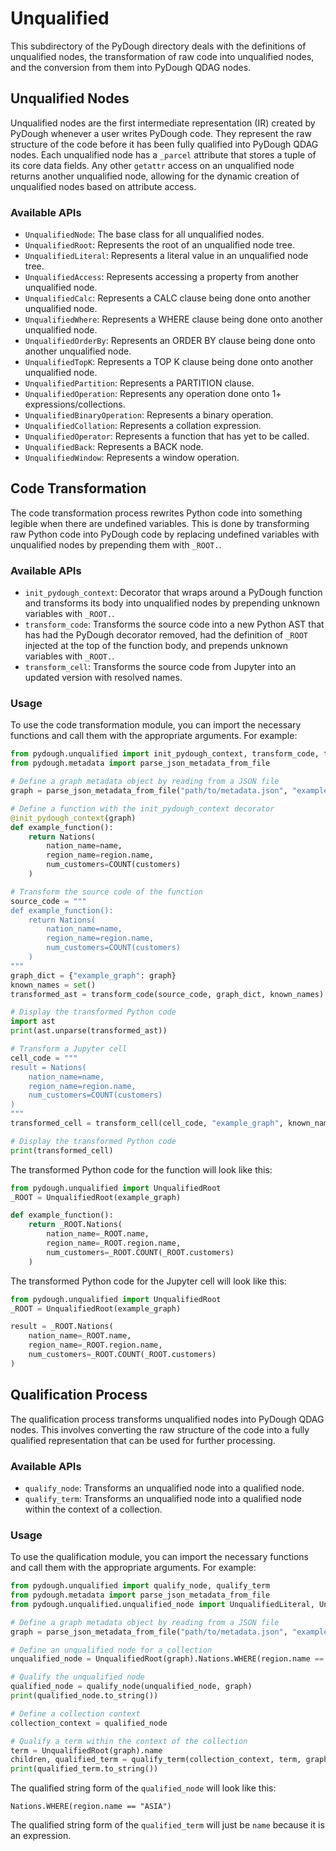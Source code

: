 # Unqualified

This subdirectory of the PyDough directory deals with the definitions of unqualified nodes, the transformation of raw code into unqualified nodes, and the conversion from them into PyDough QDAG nodes.

## Unqualified Nodes

Unqualified nodes are the first intermediate representation (IR) created by PyDough whenever a user writes PyDough code. They represent the raw structure of the code before it has been fully qualified into PyDough QDAG nodes. Each unqualified node has a `_parcel` attribute that stores a tuple of its core data fields. Any other `getattr` access on an unqualified node returns another unqualified node, allowing for the dynamic creation of unqualified nodes based on attribute access.

### Available APIs

- `UnqualifiedNode`: The base class for all unqualified nodes.
- `UnqualifiedRoot`: Represents the root of an unqualified node tree.
- `UnqualifiedLiteral`: Represents a literal value in an unqualified node tree.
- `UnqualifiedAccess`: Represents accessing a property from another unqualified node.
- `UnqualifiedCalc`: Represents a CALC clause being done onto another unqualified node.
- `UnqualifiedWhere`: Represents a WHERE clause being done onto another unqualified node.
- `UnqualifiedOrderBy`: Represents an ORDER BY clause being done onto another unqualified node.
- `UnqualifiedTopK`: Represents a TOP K clause being done onto another unqualified node.
- `UnqualifiedPartition`: Represents a PARTITION clause.
- `UnqualifiedOperation`: Represents any operation done onto 1+ expressions/collections.
- `UnqualifiedBinaryOperation`: Represents a binary operation.
- `UnqualifiedCollation`: Represents a collation expression.
- `UnqualifiedOperator`: Represents a function that has yet to be called.
- `UnqualifiedBack`: Represents a BACK node.
- `UnqualifiedWindow`: Represents a window operation.

## Code Transformation

The code transformation process rewrites Python code into something legible when there are undefined variables. This is done by transforming raw Python code into PyDough code by replacing undefined variables with unqualified nodes by prepending them with `_ROOT.`.

### Available APIs

- `init_pydough_context`: Decorator that wraps around a PyDough function and transforms its body into unqualified nodes by prepending unknown variables with `_ROOT.`.
- `transform_code`: Transforms the source code into a new Python AST that has had the PyDough decorator removed, had the definition of `_ROOT` injected at the top of the function body, and prepends unknown variables with `_ROOT.`.
- `transform_cell`: Transforms the source code from Jupyter into an updated version with resolved names.

### Usage

To use the code transformation module, you can import the necessary functions and call them with the appropriate arguments. For example:

```python
from pydough.unqualified import init_pydough_context, transform_code, transform_cell
from pydough.metadata import parse_json_metadata_from_file

# Define a graph metadata object by reading from a JSON file
graph = parse_json_metadata_from_file("path/to/metadata.json", "example_graph")

# Define a function with the init_pydough_context decorator
@init_pydough_context(graph)
def example_function():
    return Nations(
        nation_name=name,
        region_name=region.name,
        num_customers=COUNT(customers)
    )

# Transform the source code of the function
source_code = """
def example_function():
    return Nations(
        nation_name=name,
        region_name=region.name,
        num_customers=COUNT(customers)
    )
"""
graph_dict = {"example_graph": graph}
known_names = set()
transformed_ast = transform_code(source_code, graph_dict, known_names)

# Display the transformed Python code
import ast
print(ast.unparse(transformed_ast))

# Transform a Jupyter cell
cell_code = """
result = Nations(
    nation_name=name,
    region_name=region.name,
    num_customers=COUNT(customers)
)
"""
transformed_cell = transform_cell(cell_code, "example_graph", known_names)

# Display the transformed Python code
print(transformed_cell)
```

The transformed Python code for the function will look like this:

```python
from pydough.unqualified import UnqualifiedRoot
_ROOT = UnqualifiedRoot(example_graph)

def example_function():
    return _ROOT.Nations(
        nation_name=_ROOT.name,
        region_name=_ROOT.region.name,
        num_customers=_ROOT.COUNT(_ROOT.customers)
    )
```

The transformed Python code for the Jupyter cell will look like this:

```python
from pydough.unqualified import UnqualifiedRoot
_ROOT = UnqualifiedRoot(example_graph)

result = _ROOT.Nations(
    nation_name=_ROOT.name,
    region_name=_ROOT.region.name,
    num_customers=_ROOT.COUNT(_ROOT.customers)
)
```

## Qualification Process

The qualification process transforms unqualified nodes into PyDough QDAG nodes. This involves converting the raw structure of the code into a fully qualified representation that can be used for further processing.

### Available APIs

- `qualify_node`: Transforms an unqualified node into a qualified node.
- `qualify_term`: Transforms an unqualified node into a qualified node within the context of a collection.

### Usage

To use the qualification module, you can import the necessary functions and call them with the appropriate arguments. For example:

```python
from pydough.unqualified import qualify_node, qualify_term
from pydough.metadata import parse_json_metadata_from_file
from pydough.unqualified.unqualified_node import UnqualifiedLiteral, UnqualifiedRoot

# Define a graph metadata object by reading from a JSON file
graph = parse_json_metadata_from_file("path/to/metadata.json", "example_graph")

# Define an unqualified node for a collection
unqualified_node = UnqualifiedRoot(graph).Nations.WHERE(region.name == "ASIA")

# Qualify the unqualified node
qualified_node = qualify_node(unqualified_node, graph)
print(qualified_node.to_string())

# Define a collection context
collection_context = qualified_node

# Qualify a term within the context of the collection
term = UnqualifiedRoot(graph).name
children, qualified_term = qualify_term(collection_context, term, graph)
print(qualified_term.to_string())
```

The qualified string form of the `qualified_node` will look like this:

```
Nations.WHERE(region.name == "ASIA")
```

The qualified string form of the `qualified_term` will just be `name` because it is an expression.
